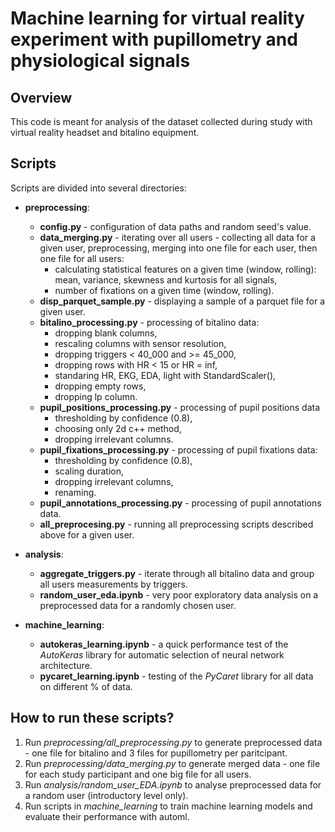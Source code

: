 # Machine learning for virtual reality experiment with pupillometry and physiological signals

## Overview

This code is meant for analysis of the dataset collected during study with virtual reality headset and bitalino equipment.

## Scripts

Scripts are divided into several directories:

* **preprocessing**:
  * **config.py** - configuration of data paths and random seed's value.
  * **data_merging.py** - iterating over all users - collecting all data for a given user, preprocessing, merging into one file for each user, then one file for all users:
    * calculating statistical features on a given time (window, rolling): mean, variance, skewness and kurtosis for all signals,
    * number of fixations on a given time (window, rolling).
  * **disp_parquet_sample.py** - displaying a sample of a parquet file for a given user.
  * **bitalino_processing.py** - processing of bitalino data:
    * dropping blank columns,
    * rescaling columns with sensor resolution,
    * dropping triggers < 40_000 and >= 45_000,
    * dropping rows with HR < 15 or HR = inf,
    * standaring HR, EKG, EDA, light with StandardScaler(),
    * dropping empty rows,
    * dropping lp column.
  * **pupil_positions_processing.py** - processing of pupil positions data
    * thresholding by confidence (0.8), 
    * choosing only 2d c++ method, 
    * dropping irrelevant columns.
  * **pupil_fixations_processing.py** - processing of pupil fixations data:
    * thresholding by confidence (0.8), 
    * scaling duration,
    * dropping irrelevant columns, 
    * renaming.
  * **pupil_annotations_processing.py** - processing of pupil annotations data.
  * **all_preprocesing.py** - running all preprocessing scripts described above for a given user.

* **analysis**:
    * **aggregate_triggers.py** - iterate through all bitalino data and group all users measurements by triggers.
    * **random_user_eda.ipynb** - very poor exploratory data analysis on a preprocessed data for a randomly chosen user.

* **machine_learning**:
    * **autokeras_learning.ipynb** - a quick performance test of the _AutoKeras_ library for automatic selection of neural network architecture.
    * **pycaret_learning.ipynb** - testing of the _PyCaret_ library for all data on different % of data.

## How to run these scripts?

1. Run _preprocessing/all_preprocessing.py_ to generate preprocessed data - one file for bitalino and 3 files for pupillometry per paritcipant.
2. Run _preprocessing/data_merging.py_ to generate merged data - one file for each study participant and one big file for all users.
3. Run _analysis/random_user_EDA.ipynb_ to analyse preprocessed data for a random user (introductory level only).
4. Run scripts in _machine_learning_ to train machine learning models and evaluate their performance with automl.